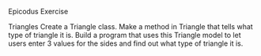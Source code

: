Epicodus Exercise

Triangles
Create a Triangle class.
Make a method in Triangle that tells what type of triangle it is.
Build a program that uses this Triangle model to let users enter 3 values for the sides and find out what type of triangle it is.
